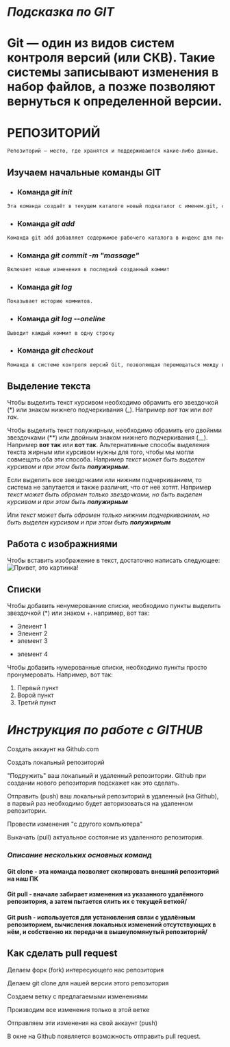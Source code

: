 # *Подсказка по GIT*

# **Git — один из видов систем контроля версий (или СКВ). Такие системы записывают изменения в набор файлов, а позже позволяют вернуться к определенной версии.**

# **РЕПОЗИТОРИЙ** 
``` sh
Репозиторий — место, где хранятся и поддерживаются какие-либо данные.
```

## Изучаем начальные команды GIT

- ### Команда *git init*
``` sh
Эта команда создаёт в текущем каталоге новый подкаталог с именем.git, содержащий все необходимые файлы репозитория — структуру Git репозитория.
```
- ### Команда *git add*
```sh
Команда git add добавляет содержимое рабочего каталога в индекс для последующего коммита.
```
- ### Команда *git commit -m "massage"*
```sh
Включает новые изменения в последний созданный коммит
```
- ### Команда *git log*
```sh
Показывает историю коммитов.
```
- ### Команда *git log --oneline*
```sh
Выводит каждый коммит в одну строку
```
- ### Команда *git checkout*
```sh
Rоманда в системе контроля версий Git, позволяющая перемещаться между ветками, коммитами и состояниями файлов.
```
## Выделение текста

Чтобы выделить текст курсивом необходимо обрамить его звездочкой (*) или знаком нижнего подчеркивания (_). Например *вот так* или _вот так_.

Чтобы выделить текст полужирным, необходимо обрамить его двойнми звездочками (**) или двойным знаком нижнего подчеркивания (__). Например **вот так** или __вот так__.
Альтернативные способы выделения текста жирным или курсивом нужны для того, чтобы мы могли совмещать оба эти способа. Например _текст может быть выделен курсивом и при этом быть **полужирным**_.

Если выделить все звездочками или нижним подчеркиванием, то система не запутается и также различит, что от неё хотят. Например *текст может быть обрамен только звездочками, но быть выделен курсивом и при этом быть **полужирным***

Или _текст может быть обрамен только нижним подчеркиванием, но быть выделен курсивом и при этом быть __полужирным___


## Работа с изображниями
Чтобы вставить изображение в текст, достаточно написать следующее:
![Привет, это картинка!](Planet9_3840x2160.jpg)
## Списки
Чтобы добавить ненумерованние списки, необходимо пункты выделить звездочкой (*) или знаком +. например, вот так:
* Элеиент 1
* Элеиент 2
* элемент 3
+ элемент 4

Чтобы добавить нумерованные списки, необходимо пункты просто пронумеровать. Например, вот так:
1. Первый пункт
2. Ворой пункт
3. Третий пункт

# *Инструкция по работе с GITHUB*

Создать аккаунт на Github.com

Создать локальный репозиторий

"Подружить" ваш локальный и удаленный репозитории. Github при создании нового репозитория подскажет как это сделать.

Отправить (push) ваш локальный репозиторий в удаленный (на Github), в парвый раз необходимо будет авторизоваться на удаленном репозитории.

Провести изменения "с другого компьютера" 

Выкачать (pull) актуальное состояние из удаленного репозитория.

### *Описание нескольких основных команд*

#### Git clone - эта команда позволяет скопировать внешний репозиторий на наш ПК

#### Git pull - вначале забирает изменения из указанного удалённого репозитория, а затем пытается слить их с текущей веткой/

#### Git push -  используется для установления связи с удалённым репозиторием, вычисления локальных изменений отсутствующих в нём, и собственно их передачи в вышеупомянутый репозиторий/






## Как сделать pull request

Делаем форк (fork) интересующего нас репозитория

Делаем git clone для нашей версии этого репозитория

Создаем ветку с предлагаемыми изменениями

Производим все изменения только в этой ветке

Отправляем эти изменения на свой аккаунт (push)

В окне на Github появляется возможность отправить pull request.
